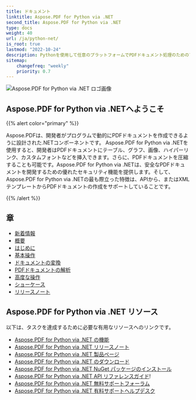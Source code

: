 ```yaml
---
title: ドキュメント
linktitle: Aspose.PDF for Python via .NET
second_title: Aspose.PDF for Python via .NET
type: docs
weight: 40
url: /ja/python-net/
is_root: true
lastmod: "2022-10-24"
description: Pythonを使用して任意のプラットフォームでPDFドキュメント処理のためのアプリケーションを作成するためのAspose.PDF Python via .NETの使用方法を学びます。チュートリアル、サンプルコードなどを参照してください。
sitemap:
    changefreq: "weekly"
    priority: 0.7
---
```


![Aspose.PDF for Python via .NET ロゴ画像](aspose_pdf-for-python-net.png)

<h2>Aspose.PDF for Python via .NETへようこそ</h2>

{{% alert color="primary" %}}

Aspose.PDFは、開発者がプログラムで動的にPDFドキュメントを作成できるように設計された.NETコンポーネントです。
 Aspose.PDF for Python via .NETを使用すると、開発者はPDFドキュメントにテーブル、グラフ、画像、ハイパーリンク、カスタムフォントなどを挿入できます。さらに、PDFドキュメントを圧縮することも可能です。Aspose.PDF for Python via .NETは、安全なPDFドキュメントを開発するための優れたセキュリティ機能を提供します。そして、Aspose.PDF for Python via .NETの最も際立った特徴は、APIから、またはXMLテンプレートからPDFドキュメントの作成をサポートしていることです。

{{% /alert %}}

<h2>章</h2>

- [新着情報](/pdf/ja/python-net/whatsnew/)
- [概要](/pdf/ja/python-net/overview/)
- [はじめに](/pdf/ja/python-net/get-started/)
- [基本操作](/pdf/ja/python-net/basic-operations/)
- [ドキュメントの変換](/pdf/ja/python-net/converting/)
- [PDFドキュメントの解析](/pdf/ja/python-net/parsing/)
- [高度な操作](/pdf/ja/python-net/advanced-operations/)
- [ショーケース](/pdf/ja/python-net/showcases/)
- [リリースノート](https://releases.aspose.com/pdf/pythonnet/release-notes/)

<h2>Aspose.PDF for Python via .NET リソース</h2>

以下は、タスクを達成するために必要な有用なリソースへのリンクです。
- [Aspose.PDF for Python via .NET の機能](/pdf/ja/python-net/key-features/)
- [Aspose.PDF for Python via .NET リリースノート](https://releases.aspose.com/pdf/pythonnet/release-notes/)
- [Aspose.PDF for Python via .NET 製品ページ](https://products.aspose.com/pdf/python-net/)
- [Aspose.PDF for Python via .NET のダウンロード](https://releases.aspose.com/pdf/pythonnet/)
- [Aspose.PDF for Python via .NET NuGet パッケージのインストール](https://www.nuget.org/packages/Aspose.PDF/)
- [Aspose.PDF for Python via .NET API リファレンスガイド](https://reference.aspose.com/pdf/net)!
- [Aspose.PDF for Python via .NET 無料サポートフォーラム](https://forum.aspose.com/c/pdf/10)
- [Aspose.PDF for Python via .NET 有料サポートヘルプデスク](https://helpdesk.aspose.com/)